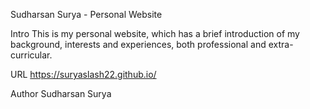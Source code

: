 Sudharsan Surya - Personal Website

Intro
This is my personal website, which has a brief introduction of my background, interests and experiences, both professional and extra-curricular.

URL
https://suryaslash22.github.io/

Author
Sudharsan Surya
